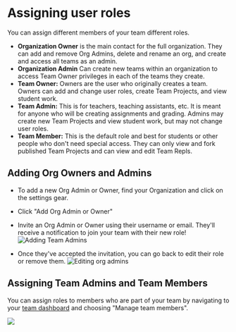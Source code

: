 # Assigning user roles

You can assign different members of your team different roles.

* **Organization Owner** is the main contact for the full organization. They can add and remove Org Admins, delete and rename an org, and create and access all teams as an admin. 
* **Organization Admin** Can create new teams within an organization to access Team Owner privileges in each of the teams they create.
* **Team Owner:** Owners are the user who originally creates a team. Owners can add and change user roles, create Team Projects, and view student work.
* **Team Admin:** This is for teachers, teaching assistants, etc. It is meant for anyone who will be creating assignments and grading. Admins may create new Team Projects and view student work, but may not change user roles.
* **Team Member:** This is the default role and best for students or other people who don't need special access. They can only view and fork published Team Projects and can view and edit Team Repls. 

## Adding Org Owners and Admins 

* To add a new Org Admin or Owner, find your Organization and click on the settings gear.
* Click "Add Org Admin or Owner"
* Invite an Org Admin or Owner using their username or email. They'll receive a notification to join your team with their new role! 
![Adding Team Admins](https://replit-docs-images.bardia.repl.co/images/teamsForEducation/inviting-users/add_org_admin.gif)

* Once they've accepted the invitation, you can go back to edit their role or remove them.
![Editing org admins](https://replit-docs-images.bardia.repl.co/images/teamsForEducation/inviting-users/edit_org_admin.gif)


## Assigning Team Admins and Team Members 
You can assign roles to members who are part of your team by navigating to your [team dashboard](https://replit.com/teams) and choosing "Manage team members".

<img src="https://replit-docs-images.bardia.repl.co/images/teamsForEducation/team-roles.png" />

